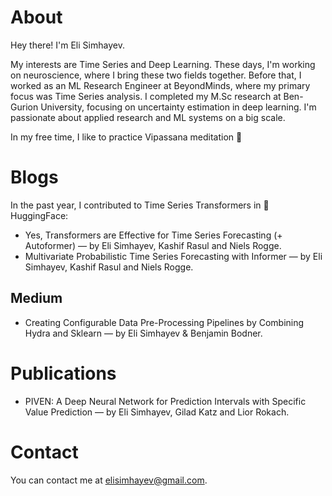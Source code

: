 # About

Hey there! I'm Eli Simhayev.

My interests are Time Series and Deep Learning. These days, I'm working on neuroscience, where I bring these two fields together. Before that, I worked as an ML Research Engineer at BeyondMinds, where my primary focus was Time Series analysis. I completed my M.Sc research at Ben-Gurion University, focusing on uncertainty estimation in deep learning. I'm passionate about applied research and ML systems on a big scale.

In my free time, I like to practice Vipassana meditation 🙂

# Blogs
In the past year, I contributed to Time Series Transformers in 🤗 HuggingFace:

* Yes, Transformers are Effective for Time Series Forecasting (+ Autoformer) — by Eli Simhayev, Kashif Rasul and Niels Rogge.
* Multivariate Probabilistic Time Series Forecasting with Informer — by Eli Simhayev, Kashif Rasul and Niels Rogge.

## Medium
* Creating Configurable Data Pre-Processing Pipelines by Combining Hydra and Sklearn — by Eli Simhayev & Benjamin Bodner.

# Publications
* PIVEN: A Deep Neural Network for Prediction Intervals with Specific Value Prediction — by Eli Simhayev, Gilad Katz and Lior Rokach.

# Contact 

You can contact me at elisimhayev@gmail.com.
